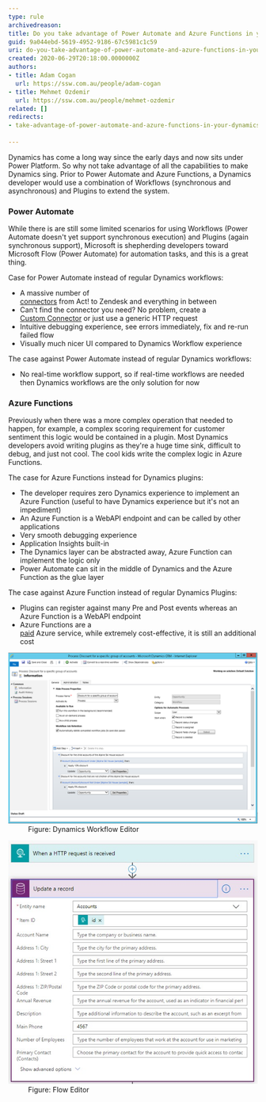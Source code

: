 ```yaml
---
type: rule
archivedreason: 
title: Do you take advantage of Power Automate and Azure Functions in your Dynamics solutions?
guid: 9a044ebd-5619-4952-9186-67c5981c1c59
uri: do-you-take-advantage-of-power-automate-and-azure-functions-in-your-dynamics-solutions
created: 2020-06-29T20:18:00.0000000Z
authors:
- title: Adam Cogan
  url: https://ssw.com.au/people/adam-cogan
- title: Mehmet Ozdemir
  url: https://ssw.com.au/people/mehmet-ozdemir
related: []
redirects:
- take-advantage-of-power-automate-and-azure-functions-in-your-dynamics-solutions

---
```


Dynamics has come a long way since the early days and now sits under Power Platform. So why not take advantage of all the capabilities to make Dynamics sing. Prior to Power Automate and Azure Functions, a Dynamics developer would use a combination of Workflows (synchronous and asynchronous) and Plugins to extend the system.

<!--endintro-->

### Power Automate

While there is are still some limited scenarios for using Workflows (Power Automate doesn't yet support synchronous execution) and Plugins (again synchronous support), Microsoft is shepherding developers toward Microsoft Flow (Power Automate) for automation tasks, and this is a great thing.

Case for Power Automate instead of regular Dynamics workflows:

* A massive number of <br>      [connectors](https://australia.flow.microsoft.com/en-us/connectors/%22%20%5co%20%22https://australia.flow.microsoft.com/en-us/connectors/) from Act! to Zendesk and everything in between
* Can't find the connector you need? No problem, create a <br>      [Custom Connector](https://docs.microsoft.com/en-us/connectors/custom-connectors/define-blank%22%20%5co%20%22https://docs.microsoft.com/en-us/connectors/custom-connectors/define-blank) or just use a generic HTTP request
* Intuitive debugging experience, see errors immediately, fix and re-run failed flow
* Visually much nicer UI compared to Dynamics Workflow experience


The case against Power Automate instead of regular Dynamics workflows:

* No real-time workflow support, so if real-time workflows are needed then Dynamics workflows are the only solution for now


### Azure Functions


Previously when there was a more complex operation that needed to happen, for example, a complex scoring requirement for customer sentiment this logic would be contained in a plugin. Most Dynamics developers avoid writing plugins as they're a huge time sink, difficult to debug, and just not cool. The cool kids write the complex logic in Azure Functions.

The case for Azure Functions instead for Dynamics plugins:

* The developer requires zero Dynamics experience to implement an Azure Function (useful to have Dynamics experience but it's not an impediment)
* An Azure Function is a WebAPI endpoint and can be called by other applications
* Very smooth debugging experience
* Application Insights built-in
* The Dynamics layer can be abstracted away, Azure Function can implement the logic only
* Power Automate can sit in the middle of Dynamics and the Azure Function as the glue layer


The case against Azure Function instead of regular Dynamics Plugins:

* Plugins can register against many Pre and Post events whereas an Azure Function is a WebAPI endpoint
* Azure Functions are a <br>      [paid](https://azure.microsoft.com/en-au/pricing/calculator/%22%20%5co%20%22https://azure.microsoft.com/en-au/pricing/calculator/) Azure service, while extremely cost-effective, it is still an additional cost

<dl class="image"><dt>
      <img src="dynamics-workflow-editor.png" alt="dynamics-workflow-editor.png" style="width:750px;"></dt><dd>Figure: Dynamics Workflow Editor</dd></dl><dl class="image"><dt><img src="flow-editor.png" alt="flow-editor.png"></dt><dd>Figure: Flow Editor</dd></dl>
